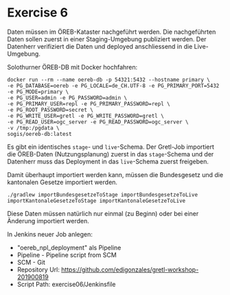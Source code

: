 # Exercise 6

Daten müssen im ÖREB-Kataster nachgeführt werden. Die nachgeführten Daten sollen zuerst in einer Staging-Umgebung publiziert werden. Der Datenherr verifiziert die Daten und deployed anschliessend in die Live-Umgebung.

Solothurner ÖREB-DB mit Docker hochfahren:
```
docker run --rm --name oereb-db -p 54321:5432 --hostname primary \
-e PG_DATABASE=oereb -e PG_LOCALE=de_CH.UTF-8 -e PG_PRIMARY_PORT=5432 -e PG_MODE=primary \
-e PG_USER=admin -e PG_PASSWORD=admin \
-e PG_PRIMARY_USER=repl -e PG_PRIMARY_PASSWORD=repl \
-e PG_ROOT_PASSWORD=secret \
-e PG_WRITE_USER=gretl -e PG_WRITE_PASSWORD=gretl \
-e PG_READ_USER=ogc_server -e PG_READ_PASSWORD=ogc_server \
-v /tmp:/pgdata \
sogis/oereb-db:latest
```

Es gibt ein identisches `stage`- und  `live`-Schema. Der Gretl-Job importiert die ÖREB-Daten (Nutzungsplanung) zuerst in das `stage`-Schema und der Datenherr muss das Deployment in das `live`-Schema zuerst freigeben.

Damit überhaupt importiert werden kann, müssen die Bundesgesetz und die kantonalen Gesetze importiert werden.

```
./gradlew importBundesgesetzeToStage importBundesgesetzeToLive importKantonaleGesetzeToStage importKantonaleGesetzeToLive
```
Diese Daten müssen natürlich nur einmal (zu Beginn) oder bei einer Änderung importiert werden.

In Jenkins neuer Job anlegen:

* "oereb_npl_deployment" als Pipeline
* Pipeline - Pipeline script from SCM
* SCM - Git
* Repository Url: https://github.com/edigonzales/gretl-workshop-201900819
* Script Path: exercise06/Jenkinsfile

